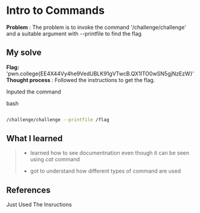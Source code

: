 



# Intro to Commands 

**Problem** : The problem is to invoke  the command '/challenge/challenge' and a suitable argument with --printfile to find the flag

## My solve

**Flag:** 'pwn.college{EE4X44Vy4he9VedUBLK91gVTwcB.QX1ITO0wSN5gjNzEzW}'
**Thought process** :   Followed the instructions  to get the flag.

Inputed the command


bash
```bash

/challenge/challenge --printfile /flag
```


## What I learned
>* learned  how to see documentnation even though it can be seen using *cat* command
> 
>
>* got to understand how different types of command are used 
> 
> 
>  

## References
Just Used The Insructions
